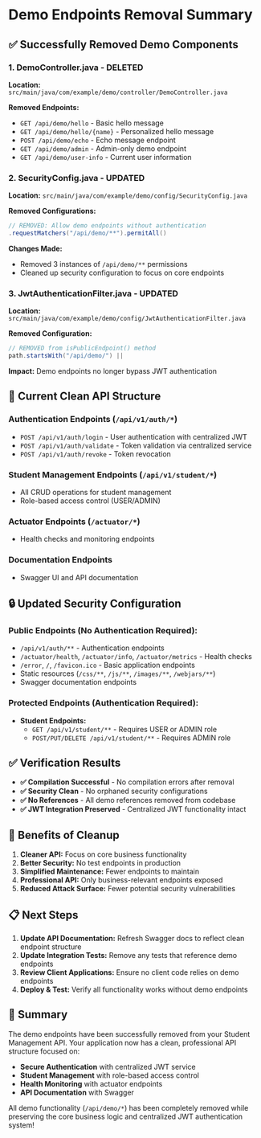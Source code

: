 # Demo Endpoints Removal Summary

## ✅ Successfully Removed Demo Components

### 1. **DemoController.java** - DELETED
**Location:** `src/main/java/com/example/demo/controller/DemoController.java`

**Removed Endpoints:**
- `GET /api/demo/hello` - Basic hello message
- `GET /api/demo/hello/{name}` - Personalized hello message  
- `POST /api/demo/echo` - Echo message endpoint
- `GET /api/demo/admin` - Admin-only demo endpoint
- `GET /api/demo/user-info` - Current user information

### 2. **SecurityConfig.java** - UPDATED
**Location:** `src/main/java/com/example/demo/config/SecurityConfig.java`

**Removed Configurations:**
```java
// REMOVED: Allow demo endpoints without authentication
.requestMatchers("/api/demo/**").permitAll()
```

**Changes Made:**
- Removed 3 instances of `/api/demo/**` permissions
- Cleaned up security configuration to focus on core endpoints

### 3. **JwtAuthenticationFilter.java** - UPDATED  
**Location:** `src/main/java/com/example/demo/config/JwtAuthenticationFilter.java`

**Removed Configuration:**
```java
// REMOVED from isPublicEndpoint() method
path.startsWith("/api/demo/") ||
```

**Impact:** Demo endpoints no longer bypass JWT authentication

## 🎯 Current Clean API Structure

### **Authentication Endpoints** (`/api/v1/auth/*`)
- `POST /api/v1/auth/login` - User authentication with centralized JWT
- `POST /api/v1/auth/validate` - Token validation via centralized service  
- `POST /api/v1/auth/revoke` - Token revocation

### **Student Management Endpoints** (`/api/v1/student/*`)
- All CRUD operations for student management
- Role-based access control (USER/ADMIN)

### **Actuator Endpoints** (`/actuator/*`)
- Health checks and monitoring endpoints

### **Documentation Endpoints**
- Swagger UI and API documentation

## 🔒 Updated Security Configuration

### **Public Endpoints (No Authentication Required):**
- `/api/v1/auth/**` - Authentication endpoints
- `/actuator/health`, `/actuator/info`, `/actuator/metrics` - Health checks
- `/error`, `/`, `/favicon.ico` - Basic application endpoints
- Static resources (`/css/**`, `/js/**`, `/images/**`, `/webjars/**`)
- Swagger documentation endpoints

### **Protected Endpoints (Authentication Required):**
- **Student Endpoints:**
  - `GET /api/v1/student/**` - Requires USER or ADMIN role
  - `POST/PUT/DELETE /api/v1/student/**` - Requires ADMIN role

## ✅ Verification Results

- **✅ Compilation Successful** - No compilation errors after removal
- **✅ Security Clean** - No orphaned security configurations
- **✅ No References** - All demo references removed from codebase
- **✅ JWT Integration Preserved** - Centralized JWT functionality intact

## 🚀 Benefits of Cleanup

1. **Cleaner API:** Focus on core business functionality
2. **Better Security:** No test endpoints in production
3. **Simplified Maintenance:** Fewer endpoints to maintain
4. **Professional API:** Only business-relevant endpoints exposed
5. **Reduced Attack Surface:** Fewer potential security vulnerabilities

## 📋 Next Steps

1. **Update API Documentation:** Refresh Swagger docs to reflect clean endpoint structure
2. **Update Integration Tests:** Remove any tests that reference demo endpoints
3. **Review Client Applications:** Ensure no client code relies on demo endpoints
4. **Deploy & Test:** Verify all functionality works without demo endpoints

## 🎉 Summary

The demo endpoints have been successfully removed from your Student Management API. Your application now has a clean, professional API structure focused on:

- **Secure Authentication** with centralized JWT service
- **Student Management** with role-based access control  
- **Health Monitoring** with actuator endpoints
- **API Documentation** with Swagger

All demo functionality (`/api/demo/*`) has been completely removed while preserving the core business logic and centralized JWT authentication system!
